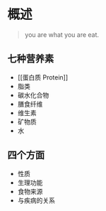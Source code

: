 # 概述
> you are what you are eat.  

## 七种营养素
- [[蛋白质 Protein]]  
- 脂类
- 碳水化合物
- 膳食纤维
- 维生素
- 矿物质
- 水

## 四个方面
- 性质  
- 生理功能  
- 食物来源
- 与疾病的关系  

